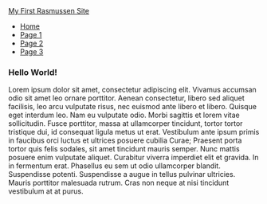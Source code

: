 
<!DOCTYPE html>
<html>
<head>
  <meta name="viewport" content="width=device-width, initial-scale=1">
  <link rel="stylesheet" href="https://maxcdn.bootstrapcdn.com/bootstrap/3.3.7/css/bootstrap.min.css">
  <script src="https://maxcdn.bootstrapcdn.com/bootstrap/3.3.7/js/bootstrap.min.js"></script>
</head>
<body>

  <nav class="navbar navbar-default">
    <div class="container-fluid">
      <div class="navbar-header">
        <a class="navbar-brand" href="#">My First Rasmussen Site</a>
      </div>
      <ul class="nav navbar-nav">
        <li class="active"><a href="#">Home</a></li>
        <li><a href="#">Page 1</a></li>
        <li><a href="#">Page 2</a></li>
        <li><a href="#">Page 3</a></li>
      </ul>
    </div>
  </nav>

  <div class="container">
  <h3>Hello World!</h3>
  <p>Lorem ipsum dolor sit amet, consectetur adipiscing elit. Vivamus accumsan odio sit amet leo ornare porttitor. Aenean consectetur, libero sed aliquet facilisis, leo arcu vulputate risus, nec euismod ante libero et libero. Quisque eget interdum leo. Nam eu vulputate odio. Morbi sagittis et lorem vitae sollicitudin. Fusce porttitor, massa at ullamcorper tincidunt, tortor tortor tristique dui, id consequat ligula metus ut erat. Vestibulum ante ipsum primis in faucibus orci luctus et ultrices posuere cubilia Curae; Praesent porta tortor quis felis sodales, sit amet tincidunt mauris semper. Nunc mattis posuere enim vulputate aliquet. Curabitur viverra imperdiet elit et gravida. In in fermentum erat. Phasellus eu sem ut odio ullamcorper blandit. Suspendisse potenti. Suspendisse a augue in tellus pulvinar ultricies. Mauris porttitor malesuada rutrum. Cras non neque at nisi tincidunt vestibulum at at purus.</p>
</div>

</body>
</html>
